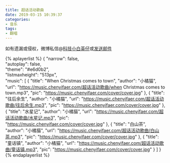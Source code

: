 ```yaml
---
title: 超话活动歌曲
date: 2019-03-15 10:39:37
categories:
- 音乐
tags:
- 翻唱
---
```


如有遗漏或侵权，微博私信@<a href="https://weibo.com/kjxbyz" target="_blank">科技小白英仔</a>或<a href="mailto:me@chenyifaer.com" target="_blank">发送邮件</a>

{% aplayerlist %}
{
    "narrow": false,                          
    "autoplay": false,                         
    "theme": "#e6d0b2",	  
    "listmaxheight": "513px",                    
    "music": [
        {
            "title": "When Christmas comes to town",
            "author": "小橘猫",
            "url": "https://music.chenyifaer.com/超话活动歌曲/when Christmas comes to town.mp3",
            "pic": "https://music.chenyifaer.com/cover/cover.jpg"
        },
        {
            "title": "往后余生",
            "author": "小橘猫",
            "url": "https://music.chenyifaer.com/超话活动歌曲/往后余生.mp3",
            "pic": "https://music.chenyifaer.com/cover/cover.jpg"
        },
        {
            "title": "水星记",
            "author": "小橘猫",
            "url": "https://music.chenyifaer.com/超话活动歌曲/水星记.mp3",
            "pic": "https://music.chenyifaer.com/cover/cover.jpg"
        },
        {
            "title": "白山茶",
            "author": "小橘猫",
            "url": "https://music.chenyifaer.com/超话活动歌曲/白山茶.mp3",
            "pic": "https://music.chenyifaer.com/cover/cover.jpg"
        },
        {
            "title": "童话镇",
            "author": "小橘猫",
            "url": "https://music.chenyifaer.com/超话活动歌曲/童话镇.mp3",
            "pic": "https://music.chenyifaer.com/cover/cover.jpg"
        }
    ]
}
{% endaplayerlist %}
